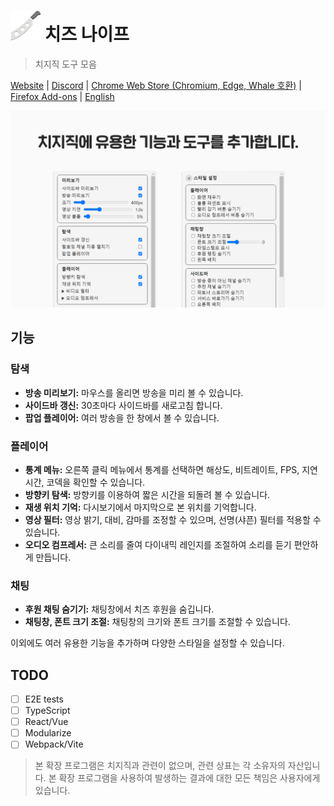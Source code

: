 # ![로고](./icon48.png) 치즈 나이프

> 치지직 도구 모음

[Website](https://www.chz.app/) | [Discord](https://discord.gg/9kq3UNKAkz) | [Chrome Web Store (Chromium, Edge, Whale 호환)](https://chromewebstore.google.com/detail/nfkfgkkhgglkgnlppncolmpekidapkjh) | [Firefox Add-ons](https://addons.mozilla.org/addon/cheese-knife/) | [English](./README-en.md)

![스크린샷](./images/ko.png)

## 기능

### 탐색

- **방송 미리보기:** 마우스를 올리면 방송을 미리 볼 수 있습니다.
- **사이드바 갱신:** 30초마다 사이드바를 새로고침 합니다.
- **팝업 플레이어:** 여러 방송을 한 창에서 볼 수 있습니다.

### 플레이어

- **통계 메뉴:** 오른쪽 클릭 메뉴에서 통계를 선택하면 해상도, 비트레이트, FPS, 지연시간, 코덱을 확인할 수 있습니다.
- **방향키 탐색:** 방향키를 이용하여 짧은 시간을 되돌려 볼 수 있습니다.
- **재생 위치 기억:** 다시보기에서 마지막으로 본 위치를 기억합니다.
- **영상 필터:** 영상 밝기, 대비, 감마를 조정할 수 있으며, 선명(샤픈) 필터를 적용할 수 있습니다.
- **오디오 컴프레서:** 큰 소리를 줄여 다이내믹 레인지를 조절하여 소리를 듣기 편안하게 만듭니다.

### 채팅

- **후원 채팅 숨기기:** 채팅창에서 치즈 후원을 숨깁니다.
- **채팅창, 폰트 크기 조절:** 채팅창의 크기와 폰트 크기를 조절할 수 있습니다.

이외에도 여러 유용한 기능을 추가하며 다양한 스타일을 설정할 수 있습니다.

## TODO

- [ ] E2E tests
- [ ] TypeScript
- [ ] React/Vue
- [ ] Modularize
- [ ] Webpack/Vite

> 본 확장 프로그램은 치지직과 관련이 없으며, 관련 상표는 각 소유자의 자산입니다. 본 확장 프로그램을 사용하여 발생하는 결과에 대한 모든 책임은 사용자에게 있습니다.
